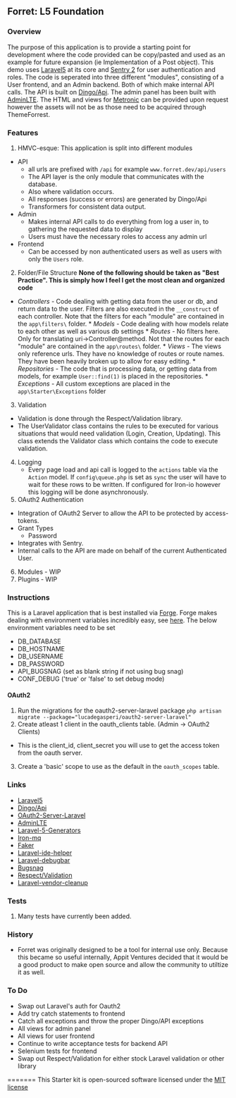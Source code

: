 ## Forret: L5 Foundation

### Overview
The purpose of this application is to provide a starting point for development where the code provided can be copy/pasted and used as an example for future expansion (ie Implementation of a Post object). This demo uses [Laravel5](https://laravel.com/docs/5.2/#installing-laravel) at its core and [Sentry 2](https://github.com/cartalyst/sentry) for user authentication and roles. The code is seperated into three different "modules", consisting of a User frontend, and an Admin backend. Both of which make internal API calls. The API is built on [Dingo/Api](https://github.com/dingo/api). The admin panel has been built with [AdminLTE](https://github.com/almasaeed2010/AdminLTE). The HTML and views for [Metronic](http://themeforest.net/item/metronic-responsive-admin-dashboard-template/4021469?WT.ac=category_item&WT.z_author=keenthemes) can be provided upon request however the assets will not be as those need to be acquired through ThemeForrest.

### Features

 1. HMVC-esque: This application is split into different modules
  * API
     * all urls are prefixed with `/api` for example `www.forret.dev/api/users`
     * The API layer is the only module that communicates with the database.
     * Also where validation occurs.
     * All responses (success or errors) are generated by Dingo/Api
     * Transformers for consistent data output.
  * Admin
     * Makes internal API calls to do everything from log a user in, to gathering the requested data to display
     * Users must have the necessary roles to access any admin url
  * Frontend
     * Can be accessed by non authenticated users as well as users with only the `Users` role.
 2. Folder/File Structure **None of the following should be taken as "Best Practice". This is simply how I feel I get the most clean and organized code**
   * *Controllers* - Code dealing with getting data from the user or db, and return data to the user. Filters are also executed in the `__construct` of each controller. Note that the filters for each "module" are contained in the `app\filters\` folder.
    * *Models* - Code dealing with how models relate to each other as well as various db settings
    * *Routes* - No filters here. Only for translating uri->Controller@method. Not that the routes for each "module" are contained in the `app\routes\` folder.
    * *Views* - The views only reference urls. They have no knowledge of routes or route names. They have been heavily broken up to allow for easy editing.
    * *Repositories* - The code that is processing data, or getting data from models, for example `User::find(1)` is placed in the repositories.
    * *Exceptions* - All custom exceptions are placed in the `app\Starter\Exceptions` folder
 3. Validation
  * Validation is done through the Respect/Validation library.
  * The UserValidator class contains the rules to be executed for various situations that would need validation (Login, Creation, Updating). This class extends the Validator class which contains the code to execute validation.
 4. Logging
    * Every page load and api call is logged to the `actions` table via the `Action` model. If `config\queue.php` is set as `sync` the user will have to wait for these rows to be written. If configured for Iron-io however this logging will be done asynchronously.
 5. OAuth2 Authentication
  * Integration of OAuth2 Server to allow the API to be protected by access-tokens.
  * Grant Types
      * Password
  * Integrates with Sentry.
  * Internal calls to the API are made on behalf of the current Authenticated User.
 6. Modules - WIP
 7. Plugins - WIP

### Instructions
This is a Laravel application that is best installed via [Forge](https://forge.laravel.com).  Forge makes dealing with environment variables incredibly easy, see [here](http://mattstauffer.co/blog/laravel-forge-using-environment-variables-for-environment-detection). The below environment variables need to be set
* DB_DATABASE
* DB_HOSTNAME
* DB_USERNAME
* DB_PASSWORD
* API_BUGSNAG (set as blank string if not using bug snag)
* CONF_DEBUG ('true' or 'false' to set debug mode)

#### OAuth2 ####
 1. Run the migrations for the oauth2-server-laravel package
  `php artisan migrate --package="lucadegasperi/oauth2-server-laravel"`
 2. Create atleast 1 client in the oauth_clients table. (Admin -> OAuth2 Clients)
   * This is the client_id, client_secret you will use to get the access token from the oauth server.
 3. Create a 'basic' scope to use as the default in the `oauth_scopes` table.


### Links
* [Laravel5](https://laravel.com/docs/5.2/#installing-laravel)
* [Dingo/Api](https://github.com/dingo/api)
* [OAuth2-Server-Laravel](https://github.com/lucadegasperi/oauth2-server-laravel)
* [AdminLTE](https://github.com/acacha/adminlte-laravel)
* [Laravel-5-Generators](https://github.com/laracasts/Laravel-5-Generators-Extended)
* [Iron-mq](https://github.com/iron-io/iron_mq_php)
* [Faker](https://github.com/fzaninotto/Faker)
* [Laravel-ide-helper](https://github.com/barryvdh/laravel-ide-helper)
* [Laravel-debugbar](https://github.com/barryvdh/laravel-debugbar)
* [Bugsnag](https://github.com/bugsnag/bugsnag-php)
* [Respect/Validation](https://github.com/Respect/Validation)
* [Laravel-vendor-cleanup](https://github.com/barryvdh/laravel-vendor-cleanup)

### Tests
1. Many tests have currently been added.

### History
* Forret was originally designed to be a tool for internal use only. Because this became so useful internally, Appit Ventures decided that it would be a good product to make open source and allow the community to utiltize it as well.

### To Do
* Swap out Laravel's auth for Oauth2
* Add try catch statements to frontend
* Catch all exceptions and throw the proper Dingo/API exceptions
* All views for admin panel
* All views for user frontend
* Continue to write acceptance tests for backend API
* Selenium tests for frontend
* Swap out Respect/Validation for either stock Laravel validation or other library

=======
This Starter kit is open-sourced software licensed under the [MIT license](http://opensource.org/licenses/MIT)
